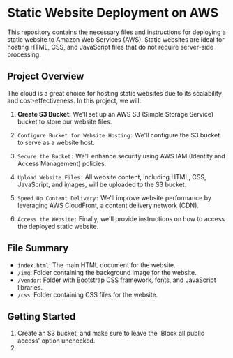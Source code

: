 # Static Website Deployment on AWS

This repository contains the necessary files and instructions for deploying a static website to Amazon Web Services (AWS). Static websites are ideal for hosting HTML, CSS, and JavaScript files that do not require server-side processing.

## Project Overview

The cloud is a great choice for hosting static websites due to its scalability and cost-effectiveness. In this project, we will:

1. **Create S3 Bucket:** We'll set up an AWS S3 (Simple Storage Service) bucket to store our website files.

2. `Configure Bucket for Website Hosting:` We'll configure the S3 bucket to serve as a website host.

3. `Secure the Bucket:` We'll enhance security using AWS IAM (Identity and Access Management) policies.

4. `Upload Website Files:` All website content, including HTML, CSS, JavaScript, and images, will be uploaded to the S3 bucket.

5. `Speed Up Content Delivery:` We'll improve website performance by leveraging AWS CloudFront, a content delivery network (CDN).

6. `Access the Website:` Finally, we'll provide instructions on how to access the deployed static website.

## File Summary

- `index.html`: The main HTML document for the website.
- `/img`: Folder containing the background image for the website.
- `/vendor`: Folder with Bootstrap CSS framework, fonts, and JavaScript libraries.
- `/css`: Folder containing CSS files for the website.

## Getting Started
1. Create an S3 bucket, and make sure to leave the 'Block all public access' option unchecked.
2. 
